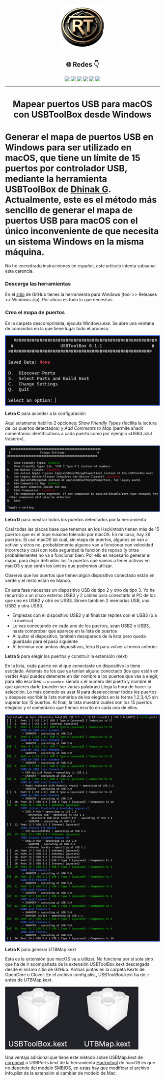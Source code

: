 <div id="header" align="center">
  <img src="https://github.com/ReinierTutoriales/ReinierTutoriales/blob/main/imagenes/Logo%20RT.png" width="150"/>

## 🌐 Redes 👇
[![](https://img.shields.io/badge/YouTube-informational?style=for-the-badge&logo=telegram&logoColor=white&color=FF0000)](https://youtube.com/c/ReinierTutoriales)
[![](https://img.shields.io/badge/PayPal-informational?style=for-the-badge&logo=paypal&logoColor=white&color=003087)](https://www.paypal.com/paypalme/ReinierTutoriales)
[![](https://img.shields.io/badge/-Telegram-informational?style=for-the-badge&logo=telegram&logoColor=white&color=0088cc)](https://t.me/ReinierTutoriales)
[![](https://img.shields.io/badge/-Twitter-informational?style=for-the-badge&logo=twitter&logoColor=white&color=00aced)](https://twitter.com/ReinierTutorial)
[![](https://img.shields.io/badge/-Facebook-informational?style=for-the-badge&logo=facebook&logoColor=white&color=3b5998)](https://www.facebook.com/groups/reiniertutoriales/)
[![](https://img.shields.io/badge/-Instagram-informational?style=for-the-badge&logo=instagram&logoColor=white&color=C13584)](https://www.instagram.com/reiniertutoriales/)

<hr>

Mapear puertos USB para macOS con USBToolBox desde Windows
==========================================
</div>



# Generar el mapa de puertos USB en Windows para ser utilizado en macOS, que tiene un límite de 15 puertos por controlador USB, mediante la herramienta USBToolBox de [Dhinak G](https://github.com/dhinakg). Actualmente, este es el método más sencillo de generar el mapa de puertos USB para macOS con el único inconveniente de que necesita un sistema Windows en la misma máquina.

No he encontrado instrucciones en español, este artículo intenta subsanar esta carencia.

### Descarga las herramientas

En el [sitio](https://github.com/USBToolBox) de GitHub tienes la herramienta para Windows (tool >> Releases >> Windows.zip). Por ahora es todo lo que necesitas.

### Crea el mapa de puertos

En la carpeta descomprimida, ejecuta Windows.exe. Se abre una ventana de comandos en la que tiene lugar todo el proceso.

![ToolBox 1](IMG/USBToolBox1.png)

**Letra C** para acceder a la configuración

Aquí solamente habilito 2 opciones: *Show Friendly Types* (facilita la lectura de los puertos detectados) y *Add Comments to Map* (permite añadir comentarios identificativos a cada puerto como por ejemplo «USB3 azul trasero»).

![ToolBox 2](IMG/USBToolBox2.png)

**Letra D** para mostrar todos los puertos detectados por la herramienta

Casi todas las placas base que tenemos en los Hackintosh tienen más de 15 puertos que es el tope máximo tolerado por macOS. En mi caso, hay 26 puertos. Si uso macOS tal cual, sin mapa de puertos, algunos se van a activar y otros no, probablemente algunos van a funcionar con velocidad incorrecta y casi con toda seguridad la función de reposo (y otras probablemente) no va a funcionar bien. Por ello es necesario generar el mapa, para dejar definidos los 15 puertos que vamos a tener activos en macOS y que serán los únicos que podremos utilizar.

Observa que los puertos que tienen algún dispositivo conectado están en verde y el resto están en blanco.

En esta fase necesitas un dispositivo USB de tipo 2 y otro de tipo 3. Yo he recurrido a un disco externo USB3 y 2 cables para conectarlo al PC de los que uno es USB2 y otro es USB3. Sirven también 2 memorias USB, una USB2 y otra USB3.

* Empiezas con el dispositivo USB2 y al finalizar repites con el USB3 (o a la inversa)
* Lo vas conectando en cada uno de los puertos, sean USB2 o USB3, hasta comprobar que aparece en la lista de puertos
* Al quitar el dispositivo, también desaparece de la lista pero queda guardado para el paso siguiente
* Al terminar con ambos dispositivos, letra B para volver al menú anterior.

**Letra S** para elegir los puertos y construir la extensión (kext)

En la lista, cada puerto en el que conectaste un dispositivo lo tiene asociado. Además de los que ya tenían alguno conectado (los que están en verde)
Aquí puedes detenerte en dar nombre a los puertos que vas a elegir, para ello escribes `c:x:nombre` siendo x el número del puerto y nombre el que quieres darle (pueden ser varias palabras)
Llega la hora de hacer la selección. Lo más cómodo es usar N para deseleccionar todos los puertos y después escribir la lista numérica de los elegidos en la forma 1,2,3,4,5 sin superar los 15 puertos.
Al final, la lista muestra cuáles son los 15 puertos elegidos y el comentario que hemos escrito en cada uno de ellos.

![ToolBox 3](IMG/USBToolBox3.png)

**Letra K** para generar UTBMap.kext

Esta es la extensión que macOS va a utilizar. No funciona por sí sola sino que ha de ir acompañada de la extensión USBToolBox.kext descargada desde el mismo sitio de GitHub. Ambas juntas en la carpeta Kexts de OpenCore o Clover. En el archivo config.plist, USBToolBox.kext ha de ir antes de UTBMap.kext.

![ToolBox 4](IMG/USBToolBox4.png)

Una ventaja adicional que tiene este método sobre USBMap.kext de [corpnewt](https://github.com/corpnewt) o USBPorts.kext de la herramienta [Hackintool](https://github.com/benbaker76/Hackintool) de macOS es que no depende del modelo SMBIOS, en estas hay que modificar el archivo Info.plist de la extensión al cambiar de modelo de Mac.
